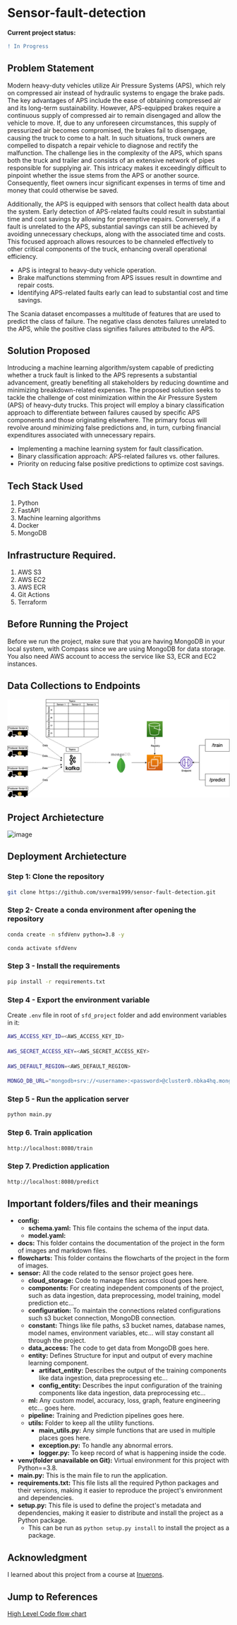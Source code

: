# **Sensor-fault-detection**

**Current project status:**

```diff
! In Progress
```

## Problem Statement

Modern heavy-duty vehicles utilize Air Pressure Systems (APS), which rely on compressed air instead of hydraulic systems to engage the brake pads. The key advantages of APS include the ease of obtaining compressed air and its long-term sustainability. However, APS-equipped brakes require a continuous supply of compressed air to remain disengaged and allow the vehicle to move. If, due to any unforeseen circumstances, this supply of pressurized air becomes compromised, the brakes fail to disengage, causing the truck to come to a halt. In such situations, truck owners are compelled to dispatch a repair vehicle to diagnose and rectify the malfunction. The challenge lies in the complexity of the APS, which spans both the truck and trailer and consists of an extensive network of pipes responsible for supplying air. This intricacy makes it exceedingly difficult to pinpoint whether the issue stems from the APS or another source. Consequently, fleet owners incur significant expenses in terms of time and money that could otherwise be saved.

Additionally, the APS is equipped with sensors that collect health data about the system. Early detection of APS-related faults could result in substantial time and cost savings by allowing for preemptive repairs. Conversely, if a fault is unrelated to the APS, substantial savings can still be achieved by avoiding unnecessary checkups, along with the associated time and costs. This focused approach allows resources to be channeled effectively to other critical components of the truck, enhancing overall operational efficiency.

- APS is integral to heavy-duty vehicle operation.
- Brake malfunctions stemming from APS issues result in downtime and repair costs.
- Identifying APS-related faults early can lead to substantial cost and time savings.

The Scania dataset encompasses a multitude of features that are used to predict the class of failure. The negative class denotes failures unrelated to the APS, while the positive class signifies failures attributed to the APS.

## Solution Proposed

Introducing a machine learning algorithm/system capable of predicting whether a truck fault is linked to the APS represents a substantial advancement, greatly benefiting all stakeholders by reducing downtime and minimizing breakdown-related expenses. The proposed solution seeks to tackle the challenge of cost minimization within the Air Pressure System (APS) of heavy-duty trucks. This project will employ a binary classification approach to differentiate between failures caused by specific APS components and those originating elsewhere. The primary focus will revolve around minimizing false predictions and, in turn, curbing financial expenditures associated with unnecessary repairs.

- Implementing a machine learning system for fault classification.
- Binary classification approach: APS-related failures vs. other failures.
- Priority on reducing false positive predictions to optimize cost savings.

## Tech Stack Used

1. Python
2. FastAPI
3. Machine learning algorithms
4. Docker
5. MongoDB

## Infrastructure Required.

1. AWS S3
2. AWS EC2
3. AWS ECR
4. Git Actions
5. Terraform

## Before Running the Project

Before we run the project, make sure that you are having MongoDB in your local system, with Compass since we are using MongoDB for data storage. You also need AWS account to access the service like S3, ECR and EC2 instances.

## Data Collections to Endpoints

![image](docs/dataCollection_toEndpoints.png)

## Project Archietecture

![image](https://user-images.githubusercontent.com/57321948/193536768-ae704adc-32d9-4c6c-b234-79c152f756c5.png)

## Deployment Archietecture

<!--
![image](https://user-images.githubusercontent.com/57321948/193536973-4530fe7d-5509-4609-bfd2-cd702fc82423.png) -->

### Step 1: Clone the repository

```bash
git clone https://github.com/sverma1999/sensor-fault-detection.git
```

### Step 2- Create a conda environment after opening the repository

```bash
conda create -n sfdVenv python=3.8 -y
```

```bash
conda activate sfdVenv
```

### Step 3 - Install the requirements

```bash
pip install -r requirements.txt
```

### Step 4 - Export the environment variable

Create `.env` file in root of `sfd_project` folder and add environment variables in it:

```bash
AWS_ACCESS_KEY_ID=<AWS_ACCESS_KEY_ID>

AWS_SECRET_ACCESS_KEY=<AWS_SECRET_ACCESS_KEY>

AWS_DEFAULT_REGION=<AWS_DEFAULT_REGION>

MONGO_DB_URL="mongodb+srv://<username>:<password>@cluster0.nbka4hq.mongodb.net/test"
```

### Step 5 - Run the application server

```bash
python main.py
```

### Step 6. Train application

```bash
http://localhost:8080/train
```

### Step 7. Prediction application

```bash
http://localhost:8080/predict
```

## Important folders/files and their meanings

- **config:**
  - **schema.yaml:** This file contains the schema of the input data.
  - **model.yaml:**
- **docs:** This folder contains the documentation of the project in the form of images and markdown files.
- **flowcharts:** This folder contains the flowcharts of the project in the form of images.
- **sensor:** All the code related to the sensor project goes here.
  - **cloud_storage:** Code to manage files across cloud goes here.
  - **components:** For creating independent components of the project, such as data ingestion, data preprocessing, model training, model prediction etc...
  - **configuration:** To maintain the connections related configurations such s3 bucket connection, MongoDB connection.
  - **constant:** Things like file paths, s3 bucket names, database names, model names, environment variables, etc... will stay constant all through the project.
  - **data_access:** The code to get data from MongoDB goes here.
  - **entity:** Defines Structure for input and output of every machine learning component.
    - **artifact_entity:** Describes the output of the training components like data ingestion, data preprocessing etc...
    - **config_entity:** Describes the input configuration of the training components like data ingestion, data preprocessing etc...
  - **ml:** Any custom model, accuracy, loss, graph, feature engineering etc... goes here.
  - **pipeline:** Training and Prediction pipelines goes here.
  - **utils:** Folder to keep all the utility functions.
    - **main_utils.py:** Any simple functions that are used in multiple places goes here.
    - **exception.py:** To handle any abnormal errors.
    - **logger.py:** To keep record of what is happening inside the code.
- **venv(folder unavailable on Git):** Virtual environment for this project with Python==3.8.
- **main.py:** This is the main file to run the application.
- **requirements.txt:** This file lists all the required Python packages and their versions, making it easier to reproduce the project's environment and dependencies.
- **setup.py:** This file is used to define the project's metadata and dependencies, making it easier to distribute and install the project as a Python package.
  - This can be run as `python setup.py install` to install the project as a package.

## Acknowledgment

I learned about this project from a course at [Inuerons](https://ineuron.ai/).

## Jump to References

[High Level Code flow chart](flowcharts/0_training_pipeline.png)
